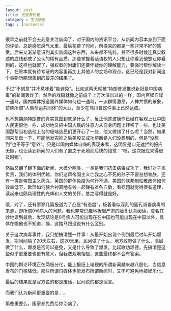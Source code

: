 ```yaml
---
layout: post
title: 更重要的是
category : 生活随笔
tags : [nonsense]
---
```


很早之前就不会去刻意关注新闻了，对于国内的资讯平台，从新闻内容本身到下面的评论，总是感觉戾气太重，最后花费了时间，所换来的都是一些非常不好的感受。后来又渐渐意识到其实新闻这种东西，从来都不纯粹，甚至很多时候连真实叙述的底线都成了公认的稀有品质。那些掌握着话语权的人只想让你看到他想让你看到的，这样也就罢了，强权者的附庸们还要怀疑你的理解能力，要强行帮你解读一下，在原本就有待考证的内容里再加上其他人的立场和观点，这已经是我对新闻这个事物所能想象到的最差的结果了。

不过“不刻意”并不意味着“能避免”。比如这两天就被“特朗普发推说新冠是中国病毒”的新闻轰炸了。然后的戏码就像之前成千上万次演出过的一样，国内官媒自媒一通骂，国内媒体报道国外媒体如何也一通骂，一派群情激昂，人神共愤的景象，仿佛所谓“人类命运共同体”的大业，至少在骂川普这件事上已然达成。

也不想揣测特朗普的真实意图到底是什么了，反正他这波操作已经在客观上让中国人民更恨他一些、成功地又把中国人民的注意力从自身问题上转移了一些、也让美国那帮当初选他上台的极端选民们更开心了一些，他又做错了什么呢？当然，如果回来复盘一下，可能他发完推之后美股又成功熔断是人们没想到的，但是“没想到”也不等于“意外”。只是以国内媒体自嗨的表现来看，这明显是口无遮拦的报应无疑，也让读到新闻的人们有了置之于死地而后快的错觉：“嘿，这次报应来得很及时嘛”。

然后又翻了翻下面的新闻，大概分两类，一类是我们抗击病毒成功了，我们对子民负责，我们的体制优越，你们这帮帝国主义亡我之心不死的孙子不要总想害朕。还有一类是帝国主义药丸，英国的群体免疫为何行不通，美国的联邦制松散政体如何效率低下，欧盟如何貌合神离地有钱一起赚有难各自散，看标题就觉得很有道理，读起来也颇具理性的光辉和人文的关怀，总之写得就是好。

哦，对了，还有寥寥几篇报道为了凸显“有态度”，板着看似深刻的面孔调查病毒的来源，即所谓0号病人的问题，我也非常识趣地板起严肃的脸孔认真阅读，莫名其妙地读到最后，发现结论是0号病人可能出现在在中国也可能出现在中国以外，具体在哪他也不知道，操，这踏马跟没说有什么区别。

关于这次病毒事件，我只想搞清楚一件事：从最开始出现个例到最后过年开始爆发，期间间隔了20天左右，这20天里，民间做了什么，地方政府做了什么，高层做了什么，爆发是否可以避免，又是什么导致了爆发。比起歌功颂德，先搞清楚这些似乎更重要也更有意义，但我悲观地相信，这些最终都不会有答案。

中国的舆论环境正在两极分化，能上报纸上电视的所谓新闻越来越八股化，当信息发布的门槛降低，那些所谓自媒体也能发布所谓新闻时，又不可避免地被娱乐化。

最后的结果就是官方说的都是废话，民间说的都是谣言。

而我们认为新闻更重要的是……

那些重要么，国家都免费给你治病了。
